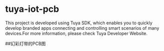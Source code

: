 # tuya-iot-pcb
This project is developed using Tuya SDK, which enables you to quickly develop branded apps connecting and controlling smart scenarios of many devices.For more information, please check Tuya Developer Website.

##幻彩灯带的PCB图
